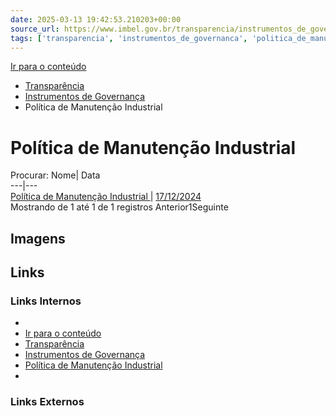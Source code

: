 ```yaml
---
date: 2025-03-13 19:42:53.210203+00:00
source_url: https://www.imbel.gov.br/transparencia/instrumentos_de_governanca/politica_de_manutencao_industrial
tags: ['transparencia', 'instrumentos_de_governanca', 'politica_de_manutencao_industrial']
---
```


[](https://www.imbel.gov.br/transparencia/instrumentos_de_governanca/politica_de_manutencao_industrial)
[Ir para o conteúdo](https://www.imbel.gov.br/transparencia/instrumentos_de_governanca/politica_de_manutencao_industrial#conteudo)
  * [ Transparência](https://www.imbel.gov.br/transparencia)
  * [ Instrumentos de Governança](https://www.imbel.gov.br/transparencia/instrumentos_de_governanca)
  * Política de Manutenção Industrial


# Política de Manutenção Industrial
Procurar:
Nome| Data  
---|---  
[ Política de Manutenção Industrial ](https://www.imbel.gov.br/storage/transparencia/1739881791.pdf) | [17/12/2024](https://www.imbel.gov.br/storage/transparencia/1739881791.pdf)  
Mostrando de 1 até 1 de 1 registros
Anterior1Seguinte
[ ](https://www.imbel.gov.br/transparencia/instrumentos_de_governanca/politica_de_manutencao_industrial#home)


## Imagens



## Links

### Links Internos

- [](https://www.imbel.gov.br/transparencia/instrumentos_de_governanca/politica_de_manutencao_industrial)
- [Ir para o conteúdo](https://www.imbel.gov.br/transparencia/instrumentos_de_governanca/politica_de_manutencao_industrial#conteudo)
- [Transparência](https://www.imbel.gov.br/transparencia)
- [Instrumentos de Governança](https://www.imbel.gov.br/transparencia/instrumentos_de_governanca)
- [Política de Manutenção Industrial](https://www.imbel.gov.br/storage/transparencia/1739881791.pdf)
- [](https://www.imbel.gov.br/transparencia/instrumentos_de_governanca/politica_de_manutencao_industrial#home)

### Links Externos


